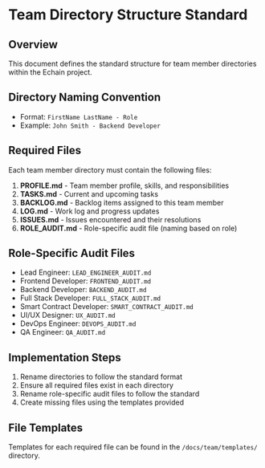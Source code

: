 # Team Directory Structure Standard

## Overview
This document defines the standard structure for team member directories within the Echain project.

## Directory Naming Convention
- Format: `FirstName LastName - Role`
- Example: `John Smith - Backend Developer`

## Required Files
Each team member directory must contain the following files:

1. **PROFILE.md** - Team member profile, skills, and responsibilities
2. **TASKS.md** - Current and upcoming tasks
3. **BACKLOG.md** - Backlog items assigned to this team member
4. **LOG.md** - Work log and progress updates
5. **ISSUES.md** - Issues encountered and their resolutions
6. **ROLE_AUDIT.md** - Role-specific audit file (naming based on role)

## Role-Specific Audit Files
- Lead Engineer: `LEAD_ENGINEER_AUDIT.md`
- Frontend Developer: `FRONTEND_AUDIT.md`
- Backend Developer: `BACKEND_AUDIT.md`
- Full Stack Developer: `FULL_STACK_AUDIT.md`
- Smart Contract Developer: `SMART_CONTRACT_AUDIT.md`
- UI/UX Designer: `UX_AUDIT.md`
- DevOps Engineer: `DEVOPS_AUDIT.md`
- QA Engineer: `QA_AUDIT.md`

## Implementation Steps
1. Rename directories to follow the standard format
2. Ensure all required files exist in each directory
3. Rename role-specific audit files to follow the standard
4. Create missing files using the templates provided

## File Templates
Templates for each required file can be found in the `/docs/team/templates/` directory.